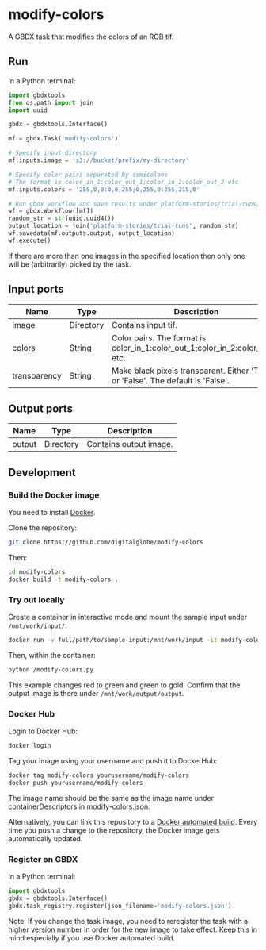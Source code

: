 # modify-colors

A GBDX task that modifies the colors of an RGB tif.

## Run

In a Python terminal:

```python
import gbdxtools
from os.path import join
import uuid

gbdx = gbdxtools.Interface()

mf = gbdx.Task('modify-colors')

# Specify input directory
mf.inputs.image = 's3://bucket/prefix/my-directory'

# Specify color pairs separated by semicolons
# The format is color_in_1:color_out_1;color_in_2:color_out_2 etc
mf.inputs.colors = '255,0,0:0,0,255;0,255,0:255,215,0'

# Run gbdx workflow and save results under platform-stories/trial-runs/random_str
wf = gbdx.Workflow([mf])
random_str = str(uuid.uuid4())
output_location = join('platform-stories/trial-runs', random_str)
wf.savedata(mf.outputs.output, output_location)
wf.execute()
```

If there are more than one images in the specified location then only one will be (arbitrarily) picked by the task.


## Input ports

| Name  | Type |  Description | Required |
|-------|--------------|----------------|----------------|
| image | Directory | Contains input tif. | True |
| colors | String | Color pairs. The format is color_in_1:color_out_1;color_in_2:color_out_2 etc. | True |
| transparency | String | Make black pixels transparent. Either 'True' or 'False'. The default is 'False'. | False |

## Output ports

| Name  | Type | Description                  |
|-------|---------|---------------------------|
| output | Directory | Contains output image. |


## Development

### Build the Docker image

You need to install [Docker](https://docs.docker.com/engine/installation/).

Clone the repository:

```bash
git clone https://github.com/digitalglobe/modify-colors
```

Then:

```bash
cd modify-colors
docker build -t modify-colors .
```

### Try out locally

Create a container in interactive mode and mount the sample input under `/mnt/work/input/`:

```bash
docker run -v full/path/to/sample-input:/mnt/work/input -it modify-colors
```

Then, within the container:

```bash
python /modify-colors.py
```

This example changes red to green and green to gold. Confirm that the output image is there
under `/mnt/work/output/output`.

### Docker Hub

Login to Docker Hub:

```bash
docker login
```

Tag your image using your username and push it to DockerHub:

```bash
docker tag modify-colors yourusername/modify-colors
docker push yourusername/modify-colors
```

The image name should be the same as the image name under containerDescriptors in modify-colors.json.

Alternatively, you can link this repository to a [Docker automated build](https://docs.docker.com/docker-hub/builds/).
Every time you push a change to the repository, the Docker image gets automatically updated.

### Register on GBDX

In a Python terminal:

```python
import gbdxtools
gbdx = gbdxtools.Interface()
gbdx.task_registry.register(json_filename='modify-colors.json')
```

Note: If you change the task image, you need to reregister the task with a higher version number
in order for the new image to take effect. Keep this in mind especially if you use Docker automated build.

